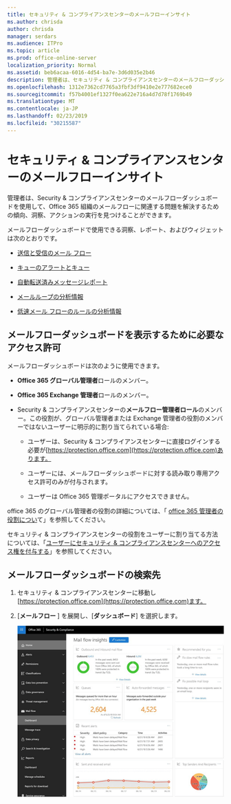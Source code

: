 ```yaml
---
title: セキュリティ & コンプライアンスセンターのメールフローインサイト
ms.author: chrisda
author: chrisda
manager: serdars
ms.audience: ITPro
ms.topic: article
ms.prod: office-online-server
localization_priority: Normal
ms.assetid: beb6acaa-6016-4d54-ba7e-3d6d035e2b46
description: 管理者は、セキュリティ & コンプライアンスセンターのメールフローダッシュボードについて学習できます。
ms.openlocfilehash: 1312e7362cd7765a3fbf3df9410e2e777682ece0
ms.sourcegitcommit: f57b4001ef1327f0ea622e716a4d7d78f1769b49
ms.translationtype: MT
ms.contentlocale: ja-JP
ms.lasthandoff: 02/23/2019
ms.locfileid: "30215587"
---
```

# <a name="mail-flow-insights-in-the-security--compliance-center"></a>セキュリティ & コンプライアンスセンターのメールフローインサイト

管理者は、Security & コンプライアンスセンターのメールフローダッシュボードを使用して、Office 365 組織のメールフローに関連する問題を解決するための傾向、洞察、アクションの実行を見つけることができます。

メールフローダッシュボードで使用できる洞察、レポート、およびウィジェットは次のとおりです。

- [送信と受信のメール フロー](mfi-outbound-and-inbound-mail-flow.md)

- [キューのアラートとキュー](mfi-queue-alerts-and-queues.md)

- [自動転送済みメッセージレポート](mfi-auto-forwarded-messages-report.md)

- [メールループの分析情報](mfi-mail-loop-insight.md)

- [低速メール フローのルールの分析情報](mfi-slow-mail-flow-rules-insight.md)

## <a name="permissions-required-to-view-the-mail-flow-dashboard"></a>メールフローダッシュボードを表示するために必要なアクセス許可

メールフローダッシュボードは次のように使用できます。

- **Office 365 グローバル管理者**ロールのメンバー。

- **Office 365 Exchange 管理者**ロールのメンバー。

- Security & コンプライアンスセンターの**メールフロー管理者ロール**のメンバー。この役割が、グローバル管理者または Exchange 管理者の役割のメンバーではないユーザーに明示的に割り当てられている場合:

  - ユーザーは、Security & コンプライアンスセンターに直接ログインする必要が[https://protection.office.com](https://protection.office.com)あります。

  - ユーザーには、メールフローダッシュボードに対する読み取り専用アクセス許可のみが付与されます。

  - ユーザーは Office 365 管理ポータルにアクセスできません。

office 365 のグローバル管理者の役割の詳細については、「 [office 365 管理者の役割につい](https://support.office.com/article/da585eea-f576-4f55-a1e0-87090b6aaa9d)て」を参照してください。

セキュリティ & コンプライアンスセンターの役割をユーザーに割り当てる方法については、「[ユーザーにセキュリティ & コンプライアンスセンターへのアクセス権を付与する](https://support.office.com/article/2cfce2c8-20c5-47f9-afc4-24b059c1bd76)」を参照してください。

## <a name="where-to-find-the-mail-flow-dashboard"></a>メールフローダッシュボードの検索先

1. セキュリティ & コンプライアンスセンターに移動し[https://protection.office.com](https://protection.office.com)ます。

2. [**メールフロー** ] を展開し、[**ダッシュボード**] を選択します。

   ![Office 365 Security & コンプライアンスセンターのメールフローダッシュボード](media/f32f5c0a-ea32-4e47-a477-d070405d4ae8.png)
